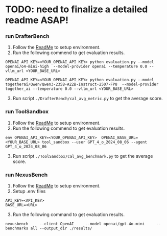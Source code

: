 # TODO: need to finalize a detailed readme ASAP!


### run DrafterBench
1. Follow the [ReadMe](./DrafterBench/README.md) to setup environment.
2. Run the following commend to get evaluation results.
```
OPENAI_API_KEY=<YOUR_OPENAI_API_KEY> python evaluation.py --model openai/o4-mini-high  --model-provider openai --temperature 0.0 --vllm_url <YOUR_BASE_URL>

OPENAI_API_KEY=<YOUR_OPENAI_API_KEY> python evaluation.py --model togetherai/Qwen/Qwen3-235B-A22B-Instruct-2507-FP8  --model-provider together_ai --temperature 0.0 --vllm_url <YOUR_BASE_URL>
```
3. Run script `./DrafterBench/cal_avg_metric.py` to get the average score.

### run ToolSandbox
1. Follow the [ReadMe](./ToolSandbox/README.md) to setup environment.
2. Run the following commend to get evaluation results.
```
env OPENAI_API_KEY=<YOUR_OPENAI_API_KEY>  OPENAI_BASE_URL=<YOUR_BASE_URL> tool_sandbox --user GPT_4_o_2024_08_06 --agent GPT_4_o_2024_08_06
```
3. Run script `./ToolSandbox/cal_avg_benchmark.py` to get the average score.


### run NexusBench
1. Follow the [ReadMe](./NexusBench/README.md) to setup environment.
2. Setup .env files 
```
API_KEY=<API_KEY>
BASE_URL=<URL>
```
3. Run the following command to get evaluation results.
```
nexusbench     --client OpenAI     --model openai/gpt-4o-mini     --benchmarks all --output_dir ./results/
```
